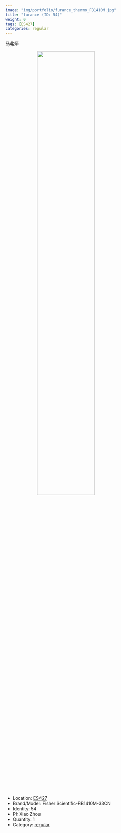 ```yaml
---
image: "img/portfolio/furance_thermo_FB1410M.jpg"
title: "furance (ID: 54)"
weight: 0
tags: [ES427]
categories: regular
---
```


马弗炉

<!--more-->

<img src="../../img/portfolio/furance_thermo_FB1410M.jpg" width="60%" style="display: block; margin: auto;">

- Location: [ES427](../../tags/es427)
- Brand/Model: Fisher Scientific-FB1410M-33CN
- Identity: 54
- PI: Xiao Zhou
- Quantity: 1
- Category: [regular](../../categories/regular)






